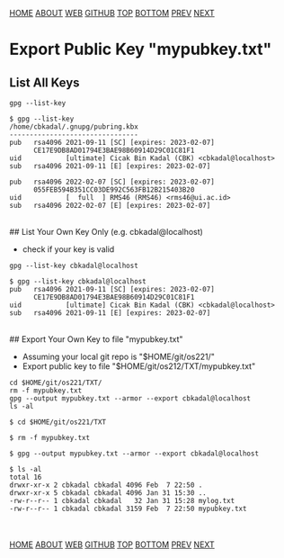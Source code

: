 ---
---
[HOME](index.md)
[ABOUT](README.md)
[WEB](https://osp4diss.vlsm.org/)
[GITHUB](https://github.com/os2xx/osp4diss/)
[TOP](#)
[BOTTOM](#endofpage)
[PREV](W02-06.md)
[NEXT](AOS#idx02)

# Export Public Key "mypubkey.txt"

## List All Keys

```
gpg --list-key

```

```
$ gpg --list-key
/home/cbkadal/.gnupg/pubring.kbx
--------------------------------
pub   rsa4096 2021-09-11 [SC] [expires: 2023-02-07]
      CE17E9DB8AD01794E3BAE98B60914D29C01C81F1
uid           [ultimate] Cicak Bin Kadal (CBK) <cbkadal@localhost>
sub   rsa4096 2021-09-11 [E] [expires: 2023-02-07]

pub   rsa4096 2022-02-07 [SC] [expires: 2023-02-07]
      055FEB594B351CC03DE992C563FB12B215403B20
uid           [  full  ] RMS46 (RMS46) <rms46@ui.ac.id>
sub   rsa4096 2022-02-07 [E] [expires: 2023-02-07]

```

<br>
## List Your Own Key Only (e.g. cbkadal@localhost)

* check if your key is valid

```
gpg --list-key cbkadal@localhost

```

```
$ gpg --list-key cbkadal@localhost
pub   rsa4096 2021-09-11 [SC] [expires: 2023-02-07]
      CE17E9DB8AD01794E3BAE98B60914D29C01C81F1
uid           [ultimate] Cicak Bin Kadal (CBK) <cbkadal@localhost>
sub   rsa4096 2021-09-11 [E] [expires: 2023-02-07]

```

<br>
## Export Your Own Key to file "mypubkey.txt"

* Assuming your local git repo is "$HOME/git/os221/"
* Export public key to file "$HOME/git/os212/TXT/mypubkey.txt"

```
cd $HOME/git/os221/TXT/
rm -f mypubkey.txt
gpg --output mypubkey.txt --armor --export cbkadal@localhost
ls -al

```

```
$ cd $HOME/git/os221/TXT

$ rm -f mypubkey.txt

$ gpg --output mypubkey.txt --armor --export cbkadal@localhost

$ ls -al
total 16
drwxr-xr-x 2 cbkadal cbkadal 4096 Feb  7 22:50 .
drwxr-xr-x 5 cbkadal cbkadal 4096 Jan 31 15:30 ..
-rw-r--r-- 1 cbkadal cbkadal   32 Jan 31 15:28 mylog.txt
-rw-r--r-- 1 cbkadal cbkadal 3159 Feb  7 22:50 mypubkey.txt

```

<br id="endofpage"><br>
[HOME](index.md)
[ABOUT](README.md)
[WEB](https://osp4diss.vlsm.org/)
[GITHUB](https://github.com/os2xx/osp4diss)
[TOP](#)
[BOTTOM](#endofpage)
[PREV](W02-06.md)
[NEXT](AOS#idx02)
<br>


